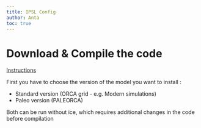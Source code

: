 ```yaml
---
title: IPSL Config
author: Anta
toc: true
---
```


# Download & Compile the code 

[Instructions](https://forge.ipsl.jussieu.fr/igcmg_doc/wiki/DocHconfigAipslcm5a2)

First you have to choose the version of the model you want to install : 
- Standard version  (ORCA grid - e.g. Modern simulations)
- Paleo version (PALEORCA)

Both can be run without ice, which requires additional changes in the code before compilation

